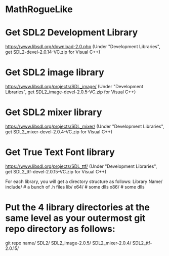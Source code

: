 # MathRogueLike

# Get SDL2 Development Library
https://www.libsdl.org/download-2.0.php (Under "Development Libraries", get SDL2-devel-2.0.14-VC.zip for Visual C++)

# Get SDL2 image library
https://www.libsdl.org/projects/SDL_image/ (Under "Development Libraries", get SDL2_image-devel-2.0.5-VC.zip for Visual C++)

# Get SDL2 mixer library
https://www.libsdl.org/projects/SDL_mixer/ (Under "Development Libraries", get SDL2_mixer-devel-2.0.4-VC.zip for Visual C++)

# Get True Text Font library
https://www.libsdl.org/projects/SDL_ttf/ (Under "Development Libraries", get SDL2_ttf-devel-2.0.15-VC.zip for Visual C++)

For each library, you will get a directory structure as follows:
Library Name/
  include/
    # a bunch of .h files
  lib/
    x64/
      # some dlls
    x86/
      # some dlls
      
 # Put the 4 library directories at the same level as your outermost git repo directory as follows:
 git repo name/
 SDL2/
 SDL2_image-2.0.5/
 SDL2_mixer-2.0.4/
 SDL2_ttf-2.0.15/
